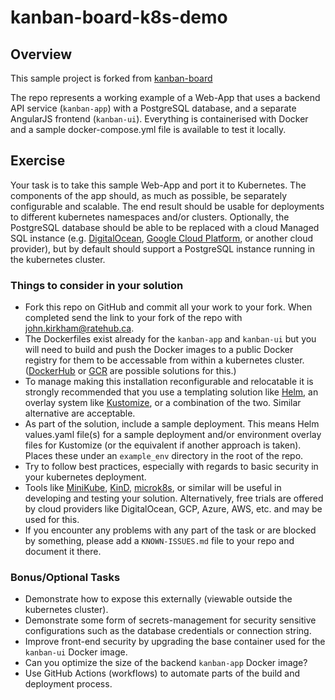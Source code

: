 # kanban-board-k8s-demo

## Overview

This sample project is forked from [kanban-board](https://github.com/wkrzywiec/kanban-board)

The repo represents a working example of a Web-App that uses a backend API service (`kanban-app`) with a PostgreSQL database,
and a separate AngularJS frontend (`kanban-ui`).
Everything is containerised with Docker and a sample docker-compose.yml file is available to test it locally.

## Exercise

Your task is to take this sample Web-App and port it to Kubernetes.  The components of the app should, as much as possible, be separately configurable and scalable.
The end result should be usable for deployments to different kubernetes namespaces and/or clusters.
Optionally, the PostgreSQL database should be able to be replaced with a cloud Managed SQL instance
(e.g. [DigitalOcean](https://docs.digitalocean.com/products/databases/), [Google Cloud Platform](https://cloud.google.com/sql), or another cloud provider), but
by default should support a PostgreSQL instance running in the kubernetes cluster.

### Things to consider in your solution

* Fork this repo on GitHub and commit all your work to your fork.  When completed send the link to your fork of the repo with john.kirkham@ratehub.ca.
* The Dockerfiles exist already for the `kanban-app` and `kanban-ui` but you will need to build and push the Docker images to a public Docker registry for
them to be accessable from within a kubernetes cluster.  ([DockerHub](https://hub.docker.com/) or [GCR](https://cloud.google.com/container-registry/)
are possible solutions for this.)
* To manage making this installation reconfigurable and relocatable it is strongly recommended that you use a templating solution like [Helm](https://helm.sh/),
an overlay system like [Kustomize](https://kustomize.io/), or a combination of the two.  Similar alternative are acceptable.
* As part of the solution, include a sample deployment.  This means Helm values.yaml file(s) for a sample deployment and/or environment overlay files for Kustomize (or the equivalent if another approach is taken).  Places these under an `example_env` directory in the root of the repo.
* Try to follow best practices, especially with regards to basic security in your kubernetes deployment.
* Tools like [MiniKube](https://minikube.sigs.k8s.io/docs/start/), [KinD](https://kind.sigs.k8s.io/docs/user/quick-start/), [microk8s](https://microk8s.io/),
or similar will be useful in developing and testing your solution.  Alternatively, free trials are offered by cloud providers like DigitalOcean,
GCP, Azure, AWS, etc. and may be used for this.
* If you encounter any problems with any part of the task or are blocked by something, please add a `KNOWN-ISSUES.md` file to your repo and document it there.

### Bonus/Optional Tasks

* Demonstrate how to expose this externally (viewable outside the kubernetes cluster).
* Demonstrate some form of secrets-management for security sensitive configurations such as the database credentials or connection string.
* Improve front-end security by upgrading the base container used for the `kanban-ui` Docker image.
* Can you optimize the size of the backend `kanban-app` Docker image?
* Use GitHub Actions (workflows) to automate parts of the build and deployment process.
